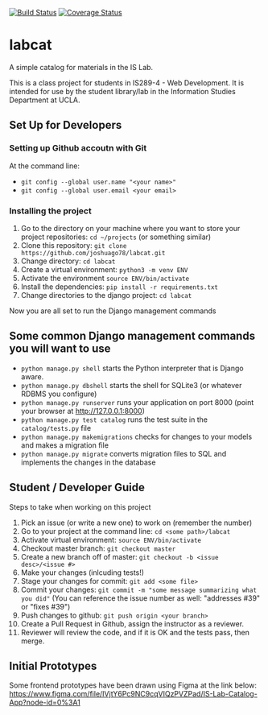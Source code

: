 [![Build Status](https://travis-ci.com/joshuago78/labcat.svg?branch=master)](https://travis-ci.com/joshuago78/labcat) [![Coverage Status](https://coveralls.io/repos/github/joshuago78/labcat/badge.svg?branch=master)](https://coveralls.io/github/joshuago78/labcat?branch=master)

# labcat
A simple catalog for materials in the IS Lab.

This is a class project for students in IS289-4 - Web Development. It is intended for use by the student library/lab in the Information Studies Department at UCLA.

## Set Up for Developers

### Setting up Github accoutn with Git
At the command line:
- `git config --global user.name "<your name>"`
- `git config --global user.email <your email>`


### Installing the project
1. Go to the directory on your machine where you want to store your project repositories: `cd ~/projects` (or something similar)
2. Clone this repository: `git clone https://github.com/joshuago78/labcat.git`
3. Change directory: `cd labcat`
4. Create a virtual environment: `python3 -m venv ENV`
5. Activate the environment `source ENV/bin/activate`
6. Install the dependencies: `pip install -r requirements.txt`
7. Change directories to the django project: `cd labcat`

Now you are all set to run the Django management commands

## Some common Django management commands you will want to use

- `python manage.py shell` starts the Python interpreter that is Django aware.
- `python manage.py dbshell` starts the shell for SQLite3 (or whatever RDBMS you configure)
- `python manage.py runserver` runs your application on port 8000 (point your browser at http://127.0.0.1:8000)
- `python manage.py test catalog` runs the test suite in the `catalog/tests.py` file
- `python manage.py makemigrations` checks for changes to your models and makes a migration file
- `python manage.py migrate` converts migration files to SQL and implements the changes in the database

## Student / Developer Guide

Steps to take when working on this project

1. Pick an issue (or write a new one) to work on (remember the number)
2. Go to your project at the command line: `cd <some path>/labcat`
3. Activate virtual environment: `source ENV/bin/activate`
4. Checkout master branch: `git checkout master`
5. Create a new branch off of master: `git checkout -b <issue desc>/<issue #>`
6. Make your changes (inlcuding tests!)
7. Stage your changes for commit: `git add <some file>`
8. Commit your changes: `git commit -m "some message summarizing what you did"` (You can reference the issue number as well: "addresses #39" or "fixes #39")
9. Push changes to github: `git push origin <your branch>`
10. Create a Pull Request in Github, assign the instructor as a reviewer.
11. Reviewer will review the code, and if it is OK and the tests pass, then merge.

## Initial Prototypes

Some frontend prototypes have been drawn using Figma at the link below:
https://www.figma.com/file/IVjtY6Pc9NC9cqVIQzPVZPad/IS-Lab-Catalog-App?node-id=0%3A1
